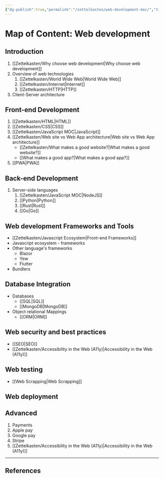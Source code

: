 ```yaml
---
{"dg-publish":true,"permalink":"/zettelkasten/web-development-moc/","title":"Web development","tags":["core/tech/web-development","status/todo","status/MOC"],"noteIcon":"","created":"2022-08-24T14:18:11.000+01:00"}
---
```



# Map of Content: Web development


## Introduction

1. [[Zettelkasten/Why choose web development\|Why choose web development]]
2. Overview of web technologies
	1. [[Zettelkasten/World Wide Web\|World Wide Web]]
	2. [[Zettelkasten/Internet\|Internet]]
	3. [[Zettelkasten/HTTP\|HTTP]]
3. Client-Server architecture

## Front-end Development
1. [[Zettelkasten/HTML\|HTML]]
2. [[Zettelkasten/CSS\|CSS]]
3. [[Zettelkasten/JavaScript MOC\|JavaScript]]
4. [[Zettelkasten/Web site vs Web App architecture\|Web site vs Web App architecture]]
	- [[Zettelkasten/What makes a good website?\|What makes a good website?]]
	- [[What makes a good app?\|What makes a good app?]]
5. [[PWA\|PWA]]
## Back-end Development
1. Server-side languages
	1. [[Zettelkasten/JavaScript MOC\|NodeJS]]
	2. [[Python\|Python]]
	3. [[Rust\|Rust]]
	4. [[Go\|Go]]

## Web development Frameworks and Tools
- [[Zettelkasten/Javascript Ecosystem\|Front-end Frameworks]]
- Javascript ecosystem - frameworks
- Other language's frameworks
	- Blazor
	- Yew
	- Flutter
- Bundlers

## Database Integration
- Databases
	- [[SQL\|SQL]]
	- [[MongoDB\|MongoDB]]
- Object relational Mappings
	- [[ORM\|ORM]]

## Web security and best practices
- [[SEO\|SEO]]
- [[Zettelkasten/Accessibility in the Web (A11y)\|Accessibility in the Web (A11y)]]
## Web testing
- [[Web Scrapping\|Web Scrapping]]
## Web deployment


## Advanced

1. Payments
 1. Apple pay
 2. Google pay
 3. Stripe
 4. [[Zettelkasten/Accessibility in the Web (A11y)\|Accessibility in the Web (A11y)]]
---


## References

